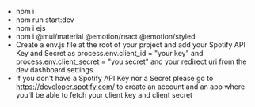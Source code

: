 - npm i
- npm run start:dev
- npm i ejs
- npm i @mui/material @emotion/react @emotion/styled
- Create a env.js file at the root of your project and add your Spotify API Key and Secret as process.env.client_id = "your key" and process.env.client_secret = "you secret" and your redirect uri from the dev dashboard settings.
- If you don't have a Spotify API Key nor a Secret please go to https://developer.spotify.com/ to create an account and an app where you'll be able to fetch your client key and client secret